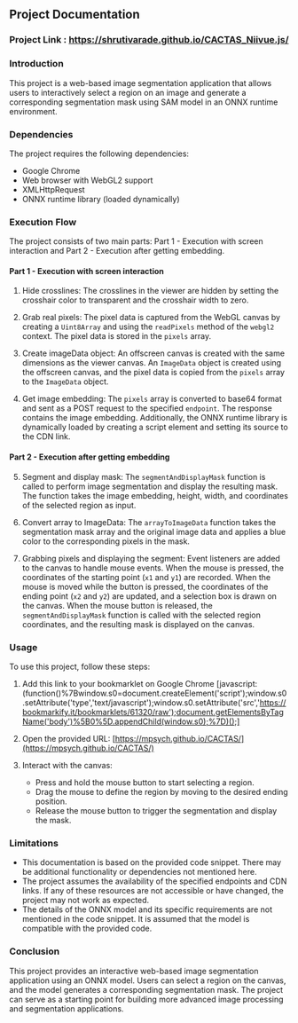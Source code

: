 
## Project Documentation

### Project Link : https://shrutivarade.github.io/CACTAS_Niivue.js/

### Introduction
This project is a web-based image segmentation application that allows users to interactively select a region on an image and generate a corresponding segmentation mask using SAM model in an ONNX runtime environment.

### Dependencies
The project requires the following dependencies:
- Google Chrome
- Web browser with WebGL2 support
- XMLHttpRequest
- ONNX runtime library (loaded dynamically)

### Execution Flow

The project consists of two main parts: Part 1 - Execution with screen interaction and Part 2 - Execution after getting embedding.

#### Part 1 - Execution with screen interaction
1. Hide crosslines: The crosslines in the viewer are hidden by setting the crosshair color to transparent and the crosshair width to zero.

2. Grab real pixels: The pixel data is captured from the WebGL canvas by creating a `Uint8Array` and using the `readPixels` method of the `webgl2` context. The pixel data is stored in the `pixels` array.

3. Create imageData object: An offscreen canvas is created with the same dimensions as the viewer canvas. An `ImageData` object is created using the offscreen canvas, and the pixel data is copied from the `pixels` array to the `ImageData` object.

4. Get image embedding: The `pixels` array is converted to base64 format and sent as a POST request to the specified `endpoint`. The response contains the image embedding. Additionally, the ONNX runtime library is dynamically loaded by creating a script element and setting its source to the CDN link.

#### Part 2 - Execution after getting embedding
5. Segment and display mask: The `segmentAndDisplayMask` function is called to perform image segmentation and display the resulting mask. The function takes the image embedding, height, width, and coordinates of the selected region as input.

6. Convert array to ImageData: The `arrayToImageData` function takes the segmentation mask array and the original image data and applies a blue color to the corresponding pixels in the mask.

7. Grabbing pixels and displaying the segment: Event listeners are added to the canvas to handle mouse events. When the mouse is pressed, the coordinates of the starting point (`x1` and `y1`) are recorded. When the mouse is moved while the button is pressed, the coordinates of the ending point (`x2` and `y2`) are updated, and a selection box is drawn on the canvas. When the mouse button is released, the `segmentAndDisplayMask` function is called with the selected region coordinates, and the resulting mask is displayed on the canvas.

### Usage
To use this project, follow these steps:
1. Add this link to your bookmarklet on Google Chrome [javascript:(function()%7Bwindow.s0=document.createElement('script');window.s0.setAttribute('type','text/javascript');window.s0.setAttribute('src','https://bookmarkify.it/bookmarklets/61320/raw');document.getElementsByTagName('body')%5B0%5D.appendChild(window.s0);%7D)();]

2. Open the provided URL: [https://mpsych.github.io/CACTAS/](https://mpsych.github.io/CACTAS/)

3. Interact with the canvas:
   - Press and hold the mouse button to start selecting a region.
   - Drag the mouse to define the region by moving to the desired ending position.
   - Release the mouse button to trigger the segmentation and display the mask.

### Limitations
- This documentation is based on the provided code snippet. There may be additional functionality or dependencies not mentioned here.
- The project assumes the availability of the specified endpoints and CDN links. If any of these resources are not accessible or have changed, the project may not work as expected.
- The details of the ONNX model and its specific requirements are not mentioned in the code snippet. It is assumed that the model is compatible with the provided code.

### Conclusion
This project provides an interactive web-based image segmentation application using an ONNX model. Users can select a region on the canvas, and the model generates a corresponding segmentation mask. The project can serve as a starting point for building more advanced image processing and segmentation applications.
